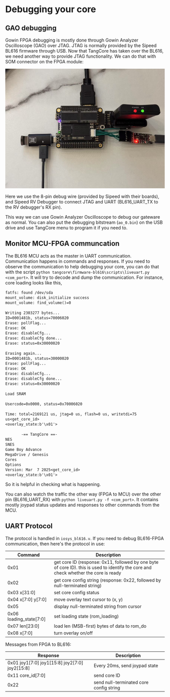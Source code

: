 # Debugging your core

## GAO debugging

Gowin FPGA debugging is mostly done through Gowin Analyzer Oscilloscope (GAO) over JTAG. JTAG is normally provided by the Sipeed BL616 firmware through USB. Now that TangCore has taken over the BL616, we need another way to provide JTAG functionality. We can do that with SOM connector on the FPGA module:

![](som-debug.jpg)

Here we use the 8-pin debug wire (provided by Sipeed with their boards), and Sipeed RV Debugger to connect JTAG and UART (BL616_UART_TX to the RV debugger's RX pin).

This way we can use Gowin Analyzer Oscilloscope to debug our gateware as normal. You can also put the debugging bitstream (`ao_0.bin`) on the USB drive and use TangCore menu to program it if you need to.

## Monitor MCU-FPGA communcation

The BL616 MCU acts as the master in UART communication. Communication happens in commands and responses. If you need to observe the communication to help debugging your core, you can do that with the script `python tangcore\firmware-bl616\scripts\liveuart.py <com_port>`. It will try to decode and dump the communication. For instance, core loading looks like this,

```
fatfs: found /dev/sda
mount_volume: disk_initialize success
mount_volume: find_volume()=0

Writing 2303277 bytes...
ID=0001481b, status=70006020
Erase: pollFlag...
Erase: OK
Erase: disableCfg...
Erase: disableCfg done...
Erase: status=0x30000020

Erasing again...
ID=0001481b, status=30000020
Erase: pollFlag...
Erase: OK
Erase: disableCfg...
Erase: disableCfg done...
Erase: status=0x30000020

Load SRAM

Usercode=0x0000, status=0x70006020

Time: total=2169121 us, jtag=0 us, flash=0 us, writetdi=75 us<get_core_id>
<overlay_state:b'\x01'>

       -== TangCore ==-
NES
SNES
Game Boy Advance
MegaDrive / Genesis
Cores
Options
Version: Mar  7 2025<get_core_id>
<overlay_state:b'\x01'>
```

So it is helpful in checking what is happening. 

You can also watch the traffic the other way (FPGA to MCU) over the other pin (BL616_UART_RX) with `python liveuart.py -f <com_port>`. It contains mostly joypad status updates and responses to other commands from the MCU.

## UART Protocol

The protocol is handled in `iosys_bl616.v`. If you need to debug BL616-FPGA communication, then here's the protocol in use:

| Command | Description |
|-----|-----|
| 0x01|get core ID (response: 0x11, followed by one byte of core ID). this is used to identify the core and check whether the core is ready|
|0x02|get core config string (response: 0x22, followed by null-terminated string)|
|0x03 x[31:0]|set core config status|
|0x04 x[7:0] y[7:0]|move overlay text cursor to (x, y)|
|0x05 <string>|display null-terminated string from cursor|
|0x06 loading_state[7:0]|set loading state (rom_loading)|
|0x07 len[23:0] <data>|load len (MSB-first) bytes of data to rom_do|
|0x08 x[7:0]|turn overlay on/off|

Messages from FPGA to BL616:

| Response | Description |
|-----|-----|
| 0x01 joy1[7:0] joy1[15:8] joy2[7:0] joy2[15:8]|     Every 20ms, send joypad state|
|0x11 core_id[7:0]|send core ID|
|0x22 <string>|send null-terminated core config string|


